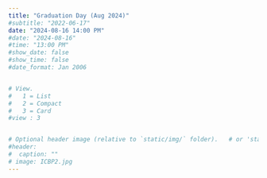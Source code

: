 ```yaml
---
title: "Graduation Day (Aug 2024)"
#subtitle: "2022-06-17"
date: "2024-08-16 14:00 PM"
#date: "2024-08-16"
#time: "13:00 PM"
#show_date: false
#show_time: false
#date_format: Jan 2006


# View.
#   1 = List
#   2 = Compact
#   3 = Card
#view : 3


# Optional header image (relative to `static/img/` folder).   # or 'static/media' folder ?
#header:
#  caption: ""
# image: ICBP2.jpg
---
```




